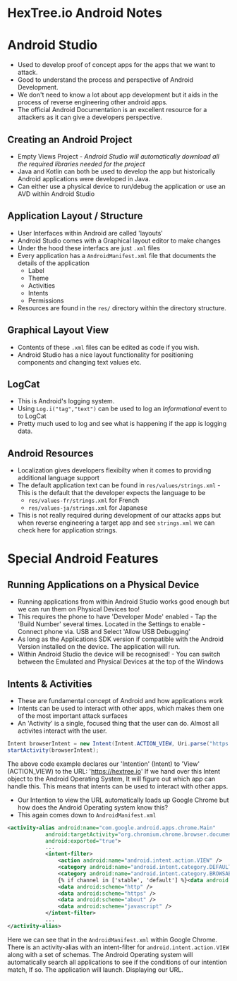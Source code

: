 # HexTree.io Android Notes

# Android Studio

- Used to develop proof of concept apps for the apps that we want to attack.
- Good to understand the process and perspective of Android Development.
- We don't need to know a lot about app development but it aids in the process of reverse engineering other android apps.
- The official Android Documentation is an excellent resource for a attackers as it can give a developers perspective.

## Creating an Android Project

- Empty Views Project - _Android Studio will automatically download all the required libraries needed for the project_
- Java and Kotlin can both be used to develop the app but historically Android applications were developed in Java.
- Can either use a physical device to run/debug the application or use an AVD within Android Studio

## Application Layout / Structure

- User Interfaces within Android are called 'layouts'
- Android Studio comes with a Graphical layout editor to make changes
- Under the hood these interfacs are just `.xml` files
- Every application has a `AndroidManifest.xml` file that documents the details of the application
	- Label
	- Theme
	- Activities
	- Intents
	- Permissions
- Resources are found in the `res/` directory within the directory structure.

## Graphical Layout View

- Contents of these `.xml` files can be edited as code if you wish.
- Android Studio has a nice layout functionality for positioning components and changing text values etc.

## LogCat

- This is Android's logging system.
- Using `Log.i("tag","text")` can be used to log an _Informational_ event to to LogCat
- Pretty much used to log and see what is happening if the app is logging data.

## Android Resources

- Localization gives developers flexibilty when it comes to providing additional language support
- The default application text can be found in `res/values/strings.xml` - This is the default that the developer expects the language to be
	- `res/values-fr/strings.xml` for French
	- `res/values-ja/strings.xml` for Japanese
- This is not really required during development of our attacks apps but when reverse engineering a target app and see `strings.xml` we can check here for application strings.

# Special Android Features

## Running Applications on a Physical Device
- Running applications from within Android Studio works good enough but we can run them on Physical Devices too!
- This requires the phone to have 'Developer Mode' enabled
        - Tap the 'Build Number' several times. Located in the Settings to enable
        - Connect phone via. USB and Select 'Allow USB Debugging'
- As long as the Applications SDK version if compatible with the Android Version installed on the device. The application will run.
- Within Android Studio the device will be recognised!
        - You can switch between the Emulated and Physical Devices at the top of the Windows

## Intents & Activities
- These are fundamental concept of Android and how applications work
- Intents can be used to interact with other apps, which makes them one of the most important attack surfaces
- An 'Activity' is a single, focused thing that the user can do. Almost all activites interact with the user.

```java
Intent browserIntent = new Intent(Intent.ACTION_VIEW, Uri.parse("https://hextree.io/"));
startActivity(browserIntent);
```

The above code example declares our 'Intention' (Intent) to 'View' (ACTION_VIEW) to the URL: 'https://hextree.io'
If we hand over this Intent object to the Android Operating System, It will figure out which app can handle this. This means that intents can be used to interact with other apps.

- Our Intention to view the URL automatically loads up Google Chrome but how does the Android Operating system know this?
- This again comes down to `AndroidManifest.xml`


```xml
<activity-alias android:name="com.google.android.apps.chrome.Main"
            android:targetActivity="org.chromium.chrome.browser.document.ChromeLauncherActivity"
            android:exported="true">
			...
            <intent-filter>
                <action android:name="android.intent.action.VIEW" />
                <category android:name="android.intent.category.DEFAULT" />
                <category android:name="android.intent.category.BROWSABLE" />
                {% if channel in ['stable', 'default'] %}<data android:scheme="googlechrome" />{% endif %}
                <data android:scheme="http" />
                <data android:scheme="https" />
                <data android:scheme="about" />
                <data android:scheme="javascript" />
            </intent-filter>
			...
</activity-alias>
```

Here we can see that in the `AndroidManifest.xml` within Google Chrome. There is an activity-alias with an intent-filter for `android.intent.action.VIEW` along with a set of schemas.
The Android Operating system will automatically search all applications to see if the conditions of our intention match, If so. The application will launch. Displaying our URL.













